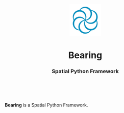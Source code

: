 <header>
<p align="center">
    <img src=".github/images/starling_bearing_logo.png" width="20%" height="20%" alt="Starling Bearing Logo">
</p>
<h1 align='center' style='border-bottom: none;'>Bearing</h1>
<h3 align='center'>Spatial Python Framework</h3>
</header>

<br/>

**Bearing** is a Spatial Python Framework.
